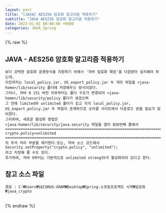 ```yaml
---  
layout: post  
title: "[JAVA] AES256 암호화 알고리즘 적용하기"  
subtitle: "JAVA AES256 암호화 알고리즘 적용하기"  
date: 2023-01-01 00:00:00 +0900  
categories: JAVA_Spring  
---  
```

{% raw %}  
## JAVA - AES256 암호화 알고리즘 적용하기  
  
	보다 강력한 암호화 운용방식을 지원하기 위해서 '자바 암호화 확장'을 다운받아 설치해야 하는데,  
	이전까지는 local_policy.jar, US_export_policy.jar 두 개의 파일을 <java-home>/lib/security 폴더에 저장해두는 방식이었다.  
	그러나, 자바 8 151 버전 이후부터는 폴더 구조가 변경되어 <java-home>/lib/security/policy 폴더가 생겼으며  
	그 안에 limited와 unlimited 폴더가 있고 각각 local_policy.jar, US_export_policy.jar 두 파일이 존재하므로 오라클 사이트에서 다운로드 받을 필요가 없어졌다.  
	그리하여, 새로운 활성화 방법은  
	<java-home>/lib/security/java.security 파일을 열어 826번째 줄에서  
	======================================================================================================  
	crypto.policy=unlimited  
	======================================================================================================  
	의 주석 처리 부분을 제거한다.또는, 자바 소스 코드에서  
	Security.setProperty("crypto.policy", "unlimited");  
	라고 지정해 줄 수도 있다.  
	추가하여, 자바 9부터는 기본적으로 unlimited strength가 활성화되어 있다고 한다.  
  
## 참고 소스 파일  
	경로 : C:₩Users₩SECURUS-GRAM₩Desktop₩Spring-스프링프로젝트 시작₩암호화₩java_crypto  
  
                                                                                                                                                                                                                                                                                                                                                                                                
{% endraw %}